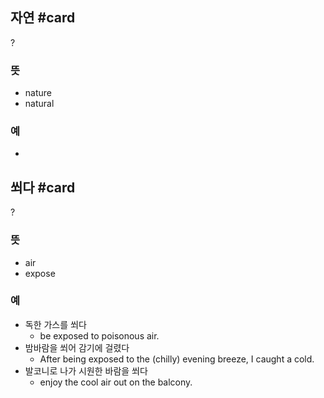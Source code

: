 ## 자연 #card
?
### 뜻
- nature
- natural
### 예
-
<!--SR:!2025-03-13,12,270-->

## 쐬다 #card
?
### 뜻
- air
- expose
### 예
- 독한 가스를 쐬다
	- be exposed to poisonous air.
- 밤바람을 쐬어 감기에 걸렸다
	- After being exposed to the (chilly) evening breeze, I caught a cold.
- 발코니로 나가 시원한 바람을 쐬다
	- enjoy the cool air out on the balcony.
<!--SR:!2025-03-08,4,210-->
